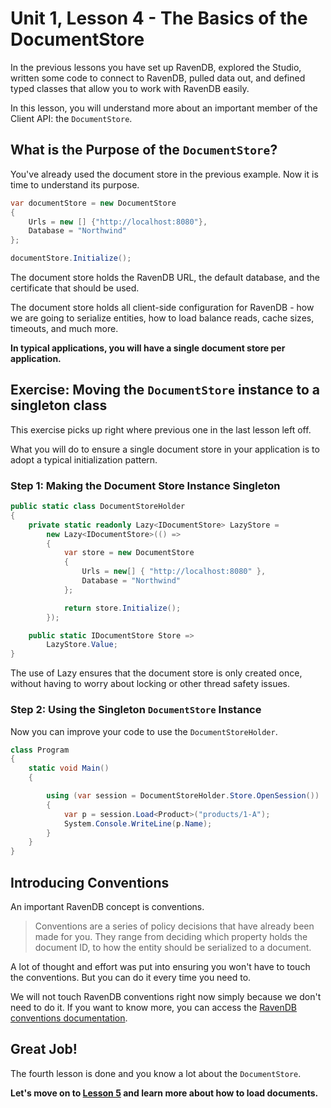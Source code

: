 # Unit 1, Lesson 4 - The Basics of the DocumentStore

In the previous lessons you have set up RavenDB, explored the Studio, written
some code to connect to RavenDB, pulled data out, and defined typed classes
that allow you to work with RavenDB easily.

In this lesson, you will understand more about an important member of the Client API:
the `DocumentStore`.

## What is the Purpose of the `DocumentStore`?

You've already used the document store in the previous example. Now it is time
to understand its purpose.

````csharp
var documentStore = new DocumentStore
{ 
    Urls = new [] {"http://localhost:8080"},
    Database = "Northwind"
};

documentStore.Initialize();
````

The document store holds the RavenDB URL, the default database, and the certificate
that should be used.

The document store holds all client-side configuration for RavenDB - how we are
going to serialize entities, how to load balance reads, cache sizes, timeouts, 
and much more.

**In typical applications, you will have a single document store per application.**

## Exercise: Moving the `DocumentStore` instance to a singleton class

This exercise picks up right where previous one in the last lesson left off.

What you will do to ensure a single document store in your application is to adopt
a typical initialization pattern.

### Step 1: Making the Document Store Instance Singleton

```csharp
public static class DocumentStoreHolder
{
    private static readonly Lazy<IDocumentStore> LazyStore =
        new Lazy<IDocumentStore>(() =>
        {
            var store = new DocumentStore
            {
                Urls = new[] { "http://localhost:8080" },
                Database = "Northwind"
            };

            return store.Initialize();
        });

    public static IDocumentStore Store =>
        LazyStore.Value;
}
```
The use of Lazy ensures that the document store is only created once, without
having to worry about locking or other thread safety issues.

### Step 2: Using the Singleton `DocumentStore` Instance

Now you can improve your code to use the `DocumentStoreHolder`.

```csharp
class Program
{
    static void Main()
    {

        using (var session = DocumentStoreHolder.Store.OpenSession())
        {
            var p = session.Load<Product>("products/1-A");
            System.Console.WriteLine(p.Name);
        }
    }
}
```

## Introducing Conventions

An important RavenDB concept is conventions.

> Conventions are a series of policy decisions that have already been made for you.
> They range from deciding which property holds the document ID, to how the entity
> should be serialized to a document.

A lot of thought and effort was put into ensuring you won't have to touch
the conventions. But you can do it every time you need to.

We will not touch RavenDB conventions right now simply because we don't need
to do it. If you want to know more, you can access the [RavenDB conventions documentation](https://ravendb.net/docs/article-page/4.2/csharp/client-api/configuration/conventions).

## Great Job! 

The fourth lesson is done and you know a lot about the `DocumentStore`.

**Let's move on to [Lesson 5](../lesson5/README.md) and learn more about how to load documents.**
